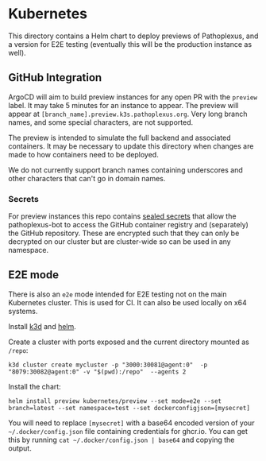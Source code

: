 # Kubernetes

This directory contains a Helm chart to deploy previews of Pathoplexus, and a version for E2E testing (eventually this will be the production instance as well).

## GitHub Integration
ArgoCD will aim to build preview instances for any open PR with the `preview` label. It may take 5 minutes for an instance to appear. The preview will appear at `[branch_name].preview.k3s.pathoplexus.org`. Very long branch names, and some special characters, are not supported.

The preview is intended to simulate the full backend and associated containers. It may be necessary to update this directory when changes are made to how containers need to be deployed.

We do not currently support branch names containing underscores and other characters that can't go in domain names.

### Secrets

For preview instances this repo contains [sealed secrets](https://sealed-secrets.netlify.app/) that allow the pathoplexus-bot to access the GitHub container registry and (separately) the GitHub repository. These are encrypted such that they can only be decrypted on our cluster but are cluster-wide so can be used in any namespace.

## E2E mode

There is also an `e2e` mode intended for E2E testing not on the main Kubernetes cluster. This is used for CI. It can also be used locally on x64 systems.

Install [k3d](https://k3d.io/v5.6.0/) and [helm](https://helm.sh/).

Create a cluster with ports exposed and the current directory mounted as `/repo`:
```
k3d cluster create mycluster -p "3000:30081@agent:0"  -p "8079:30082@agent:0" -v "$(pwd):/repo"  --agents 2 
```

Install the chart:
```
helm install preview kubernetes/preview --set mode=e2e --set branch=latest --set namespace=test --set dockerconfigjson=[mysecret]
```

You will need to replace `[mysecret]` with a base64 encoded version of your `~/.docker/config.json` file containing credentials for ghcr.io. You can get this by running `cat ~/.docker/config.json | base64` and copying the output.